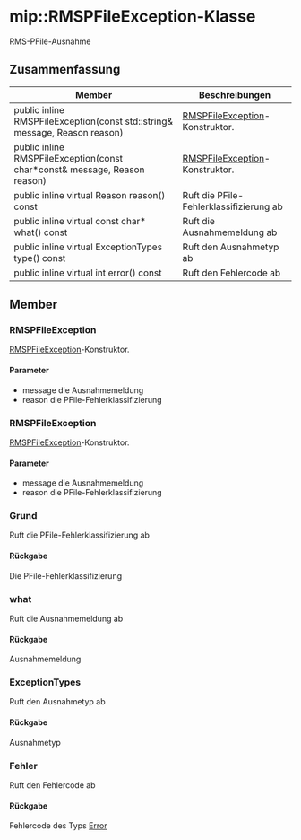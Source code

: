 # <a name="class-miprmspfileexception"></a>mip::RMSPFileException-Klasse 
RMS-PFile-Ausnahme
  
## <a name="summary"></a>Zusammenfassung
 Member                        | Beschreibungen                                
--------------------------------|---------------------------------------------
public inline RMSPFileException(const std::string& message, Reason reason)  |  [RMSPFileException](#classmip_1_1_r_m_s_p_file_exception)-Konstruktor.
public inline RMSPFileException(const char*const& message, Reason reason)  |  [RMSPFileException](#classmip_1_1_r_m_s_p_file_exception)-Konstruktor.
public inline virtual Reason reason() const  |  Ruft die PFile-Fehlerklassifizierung ab
public inline virtual const char* what() const  |  Ruft die Ausnahmemeldung ab
public inline virtual ExceptionTypes type() const  |  Ruft den Ausnahmetyp ab
public inline virtual int error() const  |  Ruft den Fehlercode ab
  
## <a name="members"></a>Member
  
### <a name="rmspfileexception"></a>RMSPFileException
[RMSPFileException](#classmip_1_1_r_m_s_p_file_exception)-Konstruktor.
  
#### <a name="parameters"></a>Parameter
* message die Ausnahmemeldung 
* reason die PFile-Fehlerklassifizierung
  
### <a name="rmspfileexception"></a>RMSPFileException
[RMSPFileException](#classmip_1_1_r_m_s_p_file_exception)-Konstruktor.
  
#### <a name="parameters"></a>Parameter
* message die Ausnahmemeldung 
* reason die PFile-Fehlerklassifizierung
  
### <a name="reason"></a>Grund
Ruft die PFile-Fehlerklassifizierung ab
  
#### <a name="returns"></a>Rückgabe
Die PFile-Fehlerklassifizierung
  
### <a name="what"></a>what
Ruft die Ausnahmemeldung ab
  
#### <a name="returns"></a>Rückgabe
Ausnahmemeldung
  
### <a name="exceptiontypes"></a>ExceptionTypes
Ruft den Ausnahmetyp ab
  
#### <a name="returns"></a>Rückgabe
Ausnahmetyp
  
### <a name="error"></a>Fehler
Ruft den Fehlercode ab
  
#### <a name="returns"></a>Rückgabe
Fehlercode des Typs [Error](#classmip_1_1_error)